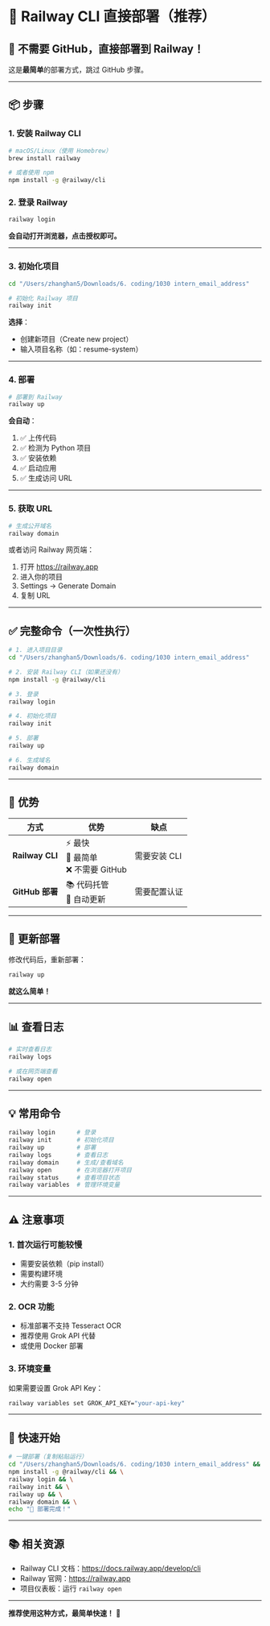 # 🚂 Railway CLI 直接部署（推荐）

## 🎯 不需要 GitHub，直接部署到 Railway！

这是**最简单**的部署方式，跳过 GitHub 步骤。

---

## 📦 步骤

### 1. 安装 Railway CLI

```bash
# macOS/Linux（使用 Homebrew）
brew install railway

# 或者使用 npm
npm install -g @railway/cli
```

### 2. 登录 Railway

```bash
railway login
```

**会自动打开浏览器，点击授权即可。**

---

### 3. 初始化项目

```bash
cd "/Users/zhanghan5/Downloads/6. coding/1030 intern_email_address"

# 初始化 Railway 项目
railway init
```

**选择**：
- 创建新项目（Create new project）
- 输入项目名称（如：resume-system）

---

### 4. 部署

```bash
# 部署到 Railway
railway up
```

**会自动**：
1. ✅ 上传代码
2. ✅ 检测为 Python 项目
3. ✅ 安装依赖
4. ✅ 启动应用
5. ✅ 生成访问 URL

---

### 5. 获取 URL

```bash
# 生成公开域名
railway domain
```

或者访问 Railway 网页端：
1. 打开 https://railway.app
2. 进入你的项目
3. Settings → Generate Domain
4. 复制 URL

---

## ✅ 完整命令（一次性执行）

```bash
# 1. 进入项目目录
cd "/Users/zhanghan5/Downloads/6. coding/1030 intern_email_address"

# 2. 安装 Railway CLI（如果还没有）
npm install -g @railway/cli

# 3. 登录
railway login

# 4. 初始化项目
railway init

# 5. 部署
railway up

# 6. 生成域名
railway domain
```

---

## 🎉 优势

| 方式 | 优势 | 缺点 |
|------|------|------|
| **Railway CLI** | ⚡ 最快<br>🔧 最简单<br>❌ 不需要 GitHub | 需要安装 CLI |
| **GitHub 部署** | 📚 代码托管<br>🔄 自动更新 | 需要配置认证 |

---

## 🔄 更新部署

修改代码后，重新部署：

```bash
railway up
```

**就这么简单！**

---

## 📊 查看日志

```bash
# 实时查看日志
railway logs

# 或在网页端查看
railway open
```

---

## 💡 常用命令

```bash
railway login      # 登录
railway init       # 初始化项目
railway up         # 部署
railway logs       # 查看日志
railway domain     # 生成/查看域名
railway open       # 在浏览器打开项目
railway status     # 查看项目状态
railway variables  # 管理环境变量
```

---

## ⚠️ 注意事项

### 1. 首次运行可能较慢
- 需要安装依赖（pip install）
- 需要构建环境
- 大约需要 3-5 分钟

### 2. OCR 功能
- 标准部署不支持 Tesseract OCR
- 推荐使用 Grok API 代替
- 或使用 Docker 部署

### 3. 环境变量
如果需要设置 Grok API Key：

```bash
railway variables set GROK_API_KEY="your-api-key"
```

---

## 🚀 快速开始

```bash
# 一键部署（复制粘贴运行）
cd "/Users/zhanghan5/Downloads/6. coding/1030 intern_email_address" && \
npm install -g @railway/cli && \
railway login && \
railway init && \
railway up && \
railway domain && \
echo "🎉 部署完成！"
```

---

## 📚 相关资源

- Railway CLI 文档：https://docs.railway.app/develop/cli
- Railway 官网：https://railway.app
- 项目仪表板：运行 `railway open`

---

**推荐使用这种方式，最简单快速！** 🚀

